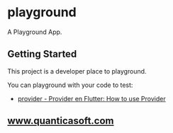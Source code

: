 # playground

A Playground App.

## Getting Started

This project is a developer place to playground.

You can playground with your code to test:

- [provider - Provider en Flutter: How to use Provider](https://pub.dev/packages/provider)


## www.quanticasoft.com

